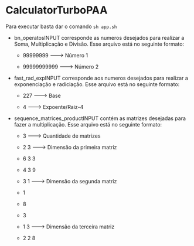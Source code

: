 # CalculatorTurboPAA

Para executar basta dar o comando ``` sh app.sh ```

- bn_operatosINPUT corresponde as numeros desejados para realizar a Soma, Multiplicação e Divisão. Esse arquivo está no seguinte formato:

	- 99999999 ---> Número 1
	
	- 99999999999 ---> Número 2

- fast_rad_expINPUT corresponde aos numeros desejados para realizar a exponenciação e radiciação. Esse arquivo está no seguinte formato:

	- 227 ---> Base
	
	- 4 ---> Expoente/Raiz-4

- sequence_matrices_productINPUT contém as matrizes desejadas para fazer a multiplicação. Esse arquivo está no seguinte formato:

	- 3 ---> Quantidade de matrizes
	
	- 2 3 ---> Dimensão da primeira matriz
	
	- 6 3 3
	
	- 4 3 9
	- 3 1 ---> Dimensão da segunda matriz
	- 1
	- 8
	- 3
	- 1 3 ---> Dimensão da terceira matriz
	- 2 2 8

